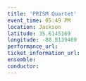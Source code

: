 ```yaml
---
title: 'PRISM Quartet'
event_time: 05:49 PM
location: Jackson
latitude: 35.6145169
longitude: -88.8139469
performance_url: 
ticket_information_url: 
ensemble: 
conductor: 
---
```

